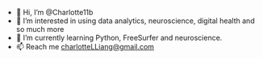 - 👋 Hi, I’m @Charlotte11b
- 👀 I’m interested in using data analytics, neuroscience, digital health and so much more
- 🌱 I’m currently learning Python, FreeSurfer and neuroscience.
- 📫 Reach me charlotteLLiang@gmail.com
